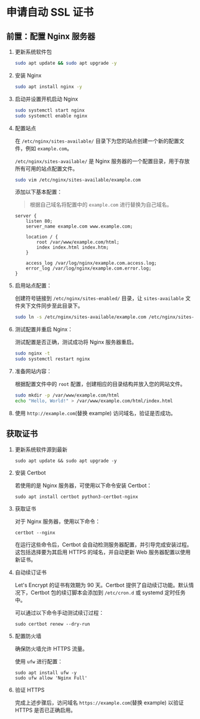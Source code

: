# 申请自动 SSL 证书

## 前置：配置 Nginx 服务器

1. 更新系统软件包

   ```bash
   sudo apt update && sudo apt upgrade -y
   ```

2. 安装 Nginx

   ```bash
   sudo apt install nginx -y
   ```

3. 启动并设置开机启动 Nginx

   ```bash
   sudo systemctl start nginx
   sudo systemctl enable nginx
   ```

4. 配置站点

   在 `/etc/nginx/sites-available/` 目录下为您的站点创建一个新的配置文件，例如 `example.com`。

   `/etc/nginx/sites-available/` 是 Nginx 服务器的一个配置目录，用于存放所有可用的站点配置文件。

   ```bash
   sudo vim /etc/nginx/sites-available/example.com
   ```

   添加以下基本配置：

   > 根据自己域名将配置中的 `example.com` 进行替换为自己域名。

   ```nginx
   server {
       listen 80;
       server_name example.com www.example.com;

       location / {
           root /var/www/example.com/html;
           index index.html index.htm;
       }

       access_log /var/log/nginx/example.com.access.log;
       error_log /var/log/nginx/example.com.error.log;
   }
   ```

5. 启用站点配置：

   创建符号链接到 `/etc/nginx/sites-enabled/` 目录，让 `sites-available` 文件夹下文件同步至此目录下。

   ```bash
   sudo ln -s /etc/nginx/sites-available/example.com /etc/nginx/sites-enabled/
   ```

6. 测试配置并重启 Nginx：

   测试配置是否正确，测试成功将 Nginx 服务器重启。

   ```bash
   sudo nginx -t
   sudo systemctl restart nginx
   ```

7. 准备网站内容：

   根据配置文件中的 `root` 配置，创建相应的目录结构并放入您的网站文件。

   ```bash
   sudo mkdir -p /var/www/example.com/html
   echo "Hello, World!" > /var/www/example.com/html/index.html
   ```

8. 使用 `http://example.com`(替换 example) 访问域名，验证是否成功。

## 获取证书

1. 更新系统软件源到最新

   ```shell
   sudo apt update && sudo apt upgrade -y
   ```

2. 安装 Certbot

   若使用的是 Nginx 服务器，可使用以下命令安装 Certbot：

   ```shell
   sudo apt install certbot python3-certbot-nginx
   ```

3. 获取证书

   对于 Nginx 服务器，使用以下命令：

   ```shell
   certbot --nginx
   ```

   在运行这些命令后，Certbot 会自动检测服务器配置，并引导完成安装过程。这包括选择要为其启用 HTTPS 的域名，并自动更新 Web 服务器配置以使用新证书。

4. 自动续订证书

   Let's Encrypt 的证书有效期为 90 天。Certbot 提供了自动续订功能。默认情况下，Certbot 包的续订脚本会添加到 `/etc/cron.d` 或 systemd 定时任务中。

   可以通过以下命令手动测试续订过程：

   ```shell
   sudo certbot renew --dry-run
   ```

5. 配置防火墙

   确保防火墙允许 HTTPS 流量。

   使用 `ufw` 进行配置：

   ```shell
   sudo apt install ufw -y
   sudo ufw allow 'Nginx Full'
   ```

6. 验证 HTTPS

   完成上述步骤后，访问域名 `https://example.com`(替换 example) 以验证 HTTPS 是否已正确启用。
